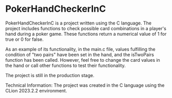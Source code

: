 ﻿# PokerHandCheckerInC
PokerHandCheckerInC is a project written using the C language. The project includes functions to check possible card combinations in a player's hand during a poker game. These functions return a numerical value of 1 for true or 0 for false.

As an example of its functionality, in the main.c file, values fulfilling the condition of "two pairs" have been set in the hand, and the isTwoPairs function has been called. However, feel free to change the card values in the hand or call other functions to test their functionality.

The project is still in the production stage.

Technical Information:
The project was created in the C language using the CLion 2023.2.2 environment.
